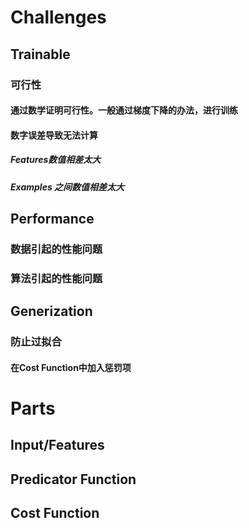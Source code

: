 # Challenges
## Trainable
### 可行性
#### 通过数学证明可行性。一般通过梯度下降的办法，进行训练
#### 数字误差导致无法计算
##### Features数值相差太大
##### Examples 之间数值相差太大 
## Performance
### 数据引起的性能问题
### 算法引起的性能问题

## Generization
### 防止过拟合
#### 在Cost Function中加入惩罚项

# Parts
## Input/Features

## Predicator Function

## Cost Function
